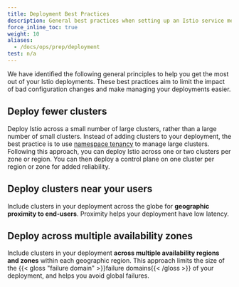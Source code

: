 ```yaml
---
title: Deployment Best Practices
description: General best practices when setting up an Istio service mesh.
force_inline_toc: true
weight: 10
aliases:
  - /docs/ops/prep/deployment
test: n/a
---
```


We have identified the following general principles to help you get the most
out of your Istio deployments. These best practices aim to limit the impact of
bad configuration changes and make managing your deployments easier.

## Deploy fewer clusters

Deploy Istio across a small number of large clusters, rather than a large number
of small clusters. Instead of adding clusters to your deployment, the best
practice is to use [namespace tenancy](/pt-br/docs/ops/deployment/deployment-models/#namespace-tenancy)
to manage large clusters. Following this approach, you can deploy Istio across
one or two clusters per zone or region. You can then deploy a control plane on
one cluster per region or zone for added reliability.

## Deploy clusters near your users

Include clusters in your deployment across the globe for **geographic
proximity to end-users**. Proximity helps your deployment have low latency.

## Deploy across multiple availability zones

Include clusters in your deployment **across multiple availability regions
and zones** within each geographic region. This approach limits the size of the
{{< gloss "failure domain" >}}failure domains{{< /gloss >}} of your deployment,
and helps you avoid global failures.
